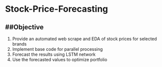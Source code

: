 # Stock-Price-Forecasting
##Objective
---
1. Provide an automated web scrape and EDA of stock prices for selected brands
2. Implement base code for parallel processing
3. Forecast the results using LSTM network
4. Use the forecasted values to optimize portfolio
